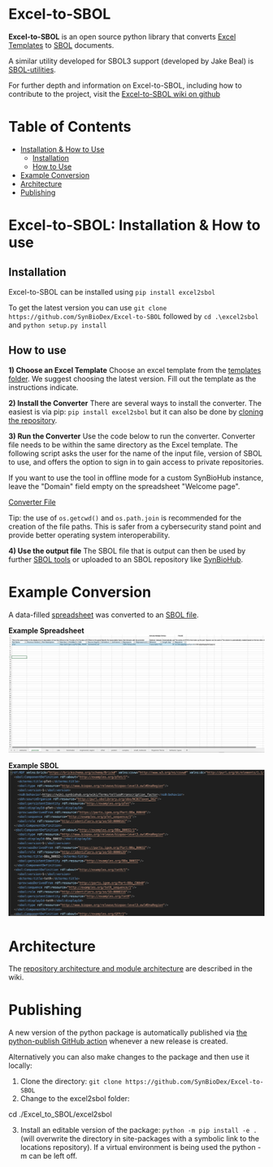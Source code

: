 # Excel-to-SBOL

**Excel-to-SBOL** is an open source python library that converts [Excel Templates](https://github.com/SynBioDex/Excel-to-SBOL/tree/master/excel2sbol/resources/templates) to [SBOL](https://sbolstandard.org/) documents.

A similar utility developed for SBOL3 support (developed by Jake Beal) is [SBOL-utilities](https://github.com/SynBioDex/SBOL-utilities).

For further depth and information on Excel-to-SBOL, including how to contribute to the project, visit the [Excel-to-SBOL wiki on github](https://github.com/SynBioDex/Excel-to-SBOL/wiki)



# Table of Contents
- [Installation & How to Use](#installation--how-to-use)
    - [Installation](#installation)
    - [How to Use](#how-to-use)
- [Example Conversion](#example-conversion)
- [Architecture](#architecture)
- [Publishing](#publishing)

<!-- # Interface

![VisBOL Example Visualization](./images/example.png) -->

# Excel-to-SBOL: Installation & How to use

## Installation

Excel-to-SBOL can be installed using `pip install excel2sbol`

To get the latest version you can use `git clone https://github.com/SynBioDex/Excel-to-SBOL` followed by `cd .\excel2sbol` and `python setup.py install`

## How to use

**1) Choose an Excel Template**
Choose an excel template from the [templates folder](https://github.com/SynBioDex/Excel-to-SBOL/tree/master/excel2sbol/resources/templates).
We suggest choosing the latest version. Fill out the template as the instructions indicate. 

**2) Install the Converter**
There are several ways to install the converter. The easiest is via pip: `pip install excel2sbol` but it can also be done by [cloning the repository](https://github.com/SynBioDex/Excel-to-SBOL/wiki/2.-Cloning-From-GitHub).

**3) Run the Converter**
Use the code below to run the converter. Converter file needs to be within the same directory as the Excel template.
The following script asks the user for the name of the input file, version of SBOL to use, and offers the option to sign in to gain access to private repositories.

If you want to use the tool in offline mode for a custom SynBioHub instance, leave the "Domain" field empty on the spreadsheet "Welcome page".

[Converter File](https://github.com/SynBioDex/Excel-to-SBOL/blob/master/excel2sbol/tests/test_files/Excel2SBOLConverter.py)

Tip: the use of `os.getcwd()` and `os.path.join` is recommended for the creation of the file paths. This is safer from a cybersecurity stand point and provide better operating system interoperability.

**4) Use the output file**
The SBOL file that is output can then be used by further [SBOL tools](https://sbolstandard.org/applications/) or uploaded to an SBOL repository like [SynBioHub](https://synbiohub.org/).

# Example Conversion

A data-filled [spreadsheet](https://github.com/SynBioDex/Excel-to-SBOL/blob/master/excel2sbol/resources/templates/Example.xlsm) was converted to an [SBOL file](https://github.com/SynBioDex/Excel-to-SBOL/blob/master/excel2sbol/tests/test_files/Example.xml).

**Example Spreadsheet**
![Example Spreadsheet](https://github.com/SynBioDex/Excel-to-SBOL/blob/master/images/sample-template.png)

**Example SBOL**
![Example SBOL](https://github.com/SynBioDex/Excel-to-SBOL/blob/master/images/sample-xml.png)



# Architecture

The [repository architecture and module architecture](https://github.com/SynBioDex/Excel-to-SBOL/wiki/4.-Excel2SBOL-Module-and-Repository-Architecture) are described in the wiki.

# Publishing

A new version of the python package is automatically published via [the python-publish GitHub action](https://github.com/SynBioDex/Excel-to-SBOL/blob/master/.github/workflows/python-publish.yml) whenever a new release is created.

Alternatively you can also make changes to the package and then use it locally:
1. Clone the directory: `git clone https://github.com/SynBioDex/Excel-to-SBOL`
2. Change to the excel2sbol folder: 
                                   
cd ./Excel_to_SBOL/excel2sbol
                                   
3. Install an editable version of the package: `python -m pip install -e .` (will overwrite the directory in site-packages with a symbolic link to the locations repository). If a virtual environment is being used the python -m can be left off.
